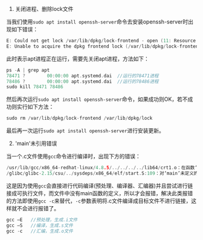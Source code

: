 1. 关闭进程、删除lock文件

当我们使用`sudo apt install openssh-server`命令去安装openssh-server时出现如下错误：

```c
E: Could not get lock /var/lib/dpkg/lock-frontend - open (11: Resource temporarily unavailable)
E: Unable to acquire the dpkg frontend lock (/var/lib/dpkg/lock-frontend), is another process using it?
```

此时表示apt进程正在运行，需要先关闭apt进程，方法如下：

```c
ps -A | grep apt
78471 ?        00:00:00 apt.systemd.dai  //运行的78471进程
78486 ?        00:00:00 apt.systemd.dai  //运行的78486进程
sudo kill 78471 78486
```

然后再次运行`sudo apt install openssh-server`命令，如果成功则OK，若不成功则实行如下方法：

```c
sudo rm /var/lib/dpkg/lock-frontend /var/lib/dpkg/lock
```

最后再一次运行`sudo apt install openssh-server`进行安装更新。

2. 'main'未引用错误

当一个.c文件使用`gcc`命令进行编译时，出现下方的错误：
```c
/usr/lib/gcc/x86_64-redhat-linux/4.8.5/../../../../lib64/crt1.o：在函数‘_start’中：
/glibc/glibc-2.15/csu/../sysdeps/x86_64/elf/start.S:109：对‘main’未定义的引用
```

这是因为使用`gcc`会直接进行代码编译(预处理、编译器、汇编器)并且尝试进行链接成可执行文件，而文件中没有main函数的定义，所以才会报错，解决此类报错的方法即使用`gcc -c`来替代，`-c`参数表明将.c文件编译成目标文件不进行链接，这样就不会进行报错了。

```c
gcc –E   //预处理，生成.i文件
gcc –S   //编译，生成.s文件
gcc -c   //汇编，生成.o文件
```
